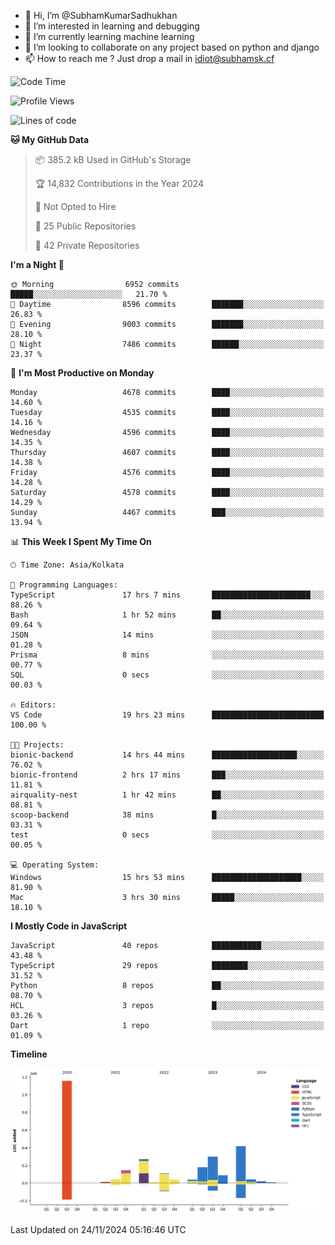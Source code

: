 - 👋 Hi, I’m @SubhamKumarSadhukhan
- 👀 I’m interested in learning and debugging
- 🌱 I’m currently learning machine learning
- 💞️ I’m looking to collaborate on any project based on python and django
- 📫 How to reach me ?
      Just drop a mail in idiot@subhamsk.cf

<!---
SubhamKumarSadhukhan/SubhamKumarSadhukhan is a ✨ special ✨ repository because its `README.md` (this file) appears on your GitHub profile.
You can click the Preview link to take a look at your changes.
--->


<!--START_SECTION:waka-->
![Code Time](http://img.shields.io/badge/Code%20Time-2%2C647%20hrs%2052%20mins-blue)

![Profile Views](http://img.shields.io/badge/Profile%20Views-0-blue)

![Lines of code](https://img.shields.io/badge/From%20Hello%20World%20I%27ve%20Written-2.9%20million%20lines%20of%20code-blue)

**🐱 My GitHub Data** 

> 📦 385.2 kB Used in GitHub's Storage 
 > 
> 🏆 14,832 Contributions in the Year 2024
 > 
> 🚫 Not Opted to Hire
 > 
> 📜 25 Public Repositories 
 > 
> 🔑 42 Private Repositories 
 > 
**I'm a Night 🦉** 

```text
🌞 Morning                6952 commits        █████░░░░░░░░░░░░░░░░░░░░   21.70 % 
🌆 Daytime                8596 commits        ███████░░░░░░░░░░░░░░░░░░   26.83 % 
🌃 Evening                9003 commits        ███████░░░░░░░░░░░░░░░░░░   28.10 % 
🌙 Night                  7486 commits        ██████░░░░░░░░░░░░░░░░░░░   23.37 % 
```
📅 **I'm Most Productive on Monday** 

```text
Monday                   4678 commits        ████░░░░░░░░░░░░░░░░░░░░░   14.60 % 
Tuesday                  4535 commits        ████░░░░░░░░░░░░░░░░░░░░░   14.16 % 
Wednesday                4596 commits        ████░░░░░░░░░░░░░░░░░░░░░   14.35 % 
Thursday                 4607 commits        ████░░░░░░░░░░░░░░░░░░░░░   14.38 % 
Friday                   4576 commits        ████░░░░░░░░░░░░░░░░░░░░░   14.28 % 
Saturday                 4578 commits        ████░░░░░░░░░░░░░░░░░░░░░   14.29 % 
Sunday                   4467 commits        ███░░░░░░░░░░░░░░░░░░░░░░   13.94 % 
```


📊 **This Week I Spent My Time On** 

```text
🕑︎ Time Zone: Asia/Kolkata

💬 Programming Languages: 
TypeScript               17 hrs 7 mins       ██████████████████████░░░   88.26 % 
Bash                     1 hr 52 mins        ██░░░░░░░░░░░░░░░░░░░░░░░   09.64 % 
JSON                     14 mins             ░░░░░░░░░░░░░░░░░░░░░░░░░   01.28 % 
Prisma                   8 mins              ░░░░░░░░░░░░░░░░░░░░░░░░░   00.77 % 
SQL                      0 secs              ░░░░░░░░░░░░░░░░░░░░░░░░░   00.03 % 

🔥 Editors: 
VS Code                  19 hrs 23 mins      █████████████████████████   100.00 % 

🐱‍💻 Projects: 
bionic-backend           14 hrs 44 mins      ███████████████████░░░░░░   76.02 % 
bionic-frontend          2 hrs 17 mins       ███░░░░░░░░░░░░░░░░░░░░░░   11.81 % 
airquality-nest          1 hr 42 mins        ██░░░░░░░░░░░░░░░░░░░░░░░   08.81 % 
scoop-backend            38 mins             █░░░░░░░░░░░░░░░░░░░░░░░░   03.31 % 
test                     0 secs              ░░░░░░░░░░░░░░░░░░░░░░░░░   00.05 % 

💻 Operating System: 
Windows                  15 hrs 53 mins      ████████████████████░░░░░   81.90 % 
Mac                      3 hrs 30 mins       █████░░░░░░░░░░░░░░░░░░░░   18.10 % 
```

**I Mostly Code in JavaScript** 

```text
JavaScript               40 repos            ███████████░░░░░░░░░░░░░░   43.48 % 
TypeScript               29 repos            ████████░░░░░░░░░░░░░░░░░   31.52 % 
Python                   8 repos             ██░░░░░░░░░░░░░░░░░░░░░░░   08.70 % 
HCL                      3 repos             █░░░░░░░░░░░░░░░░░░░░░░░░   03.26 % 
Dart                     1 repo              ░░░░░░░░░░░░░░░░░░░░░░░░░   01.09 % 
```



**Timeline**

![Lines of Code chart](https://raw.githubusercontent.com/SubhamKumarSadhukhan/SubhamKumarSadhukhan/main/assets/bar_graph.png)


 Last Updated on 24/11/2024 05:16:46 UTC
<!--END_SECTION:waka-->
